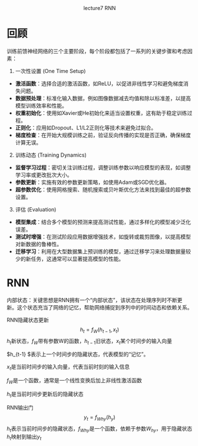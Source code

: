 <center>lecture7 RNN</center>

# 回顾

训练前馈神经网络的三个主要阶段，每个阶段都包括了一系列的关键步骤和考虑因素：

1. 一次性设置 (One Time Setup)

- **激活函数**：选择合适的激活函数，如ReLU，以促进非线性学习和避免梯度消失问题。
- **数据预处理**：标准化输入数据，例如图像数据减去均值和除以标准差，以提高模型训练效率和性能。
- **权重初始化**：使用如Xavier或He初始化来适当设置权重，这有助于稳定训练过程。
- **正则化**：应用如Dropout、L1/L2正则化等技术来避免过拟合。
- **梯度检查**：在开始大规模训练之前，验证反向传播的实现是否正确，确保梯度计算无误。

2. 训练动态 (Training Dynamics)

- **监督学习过程**：密切关注训练过程，调整训练参数以响应模型的表现，如调整学习率或更改批次大小。
- **参数更新**：实施有效的参数更新策略，如使用Adam或SGD优化器。
- **超参数优化**：使用网格搜索、随机搜索或贝叶斯优化方法来找到最佳的超参数设置。

3. 评估 (Evaluation)

- **模型集成**：结合多个模型的预测来提高测试性能，通过多样化的模型减少泛化误差。
- **测试时增强**：在测试阶段应用数据增强技术，如旋转或裁剪图像，以提高模型对新数据的鲁棒性。
- **迁移学习**：利用在大型数据集上预训练的模型，通过迁移学习来处理数据量较少的新任务，这通常可以显著提高模型的性能。

# RNN

内部状态：关键思想是RNN拥有一个“内部状态”，该状态在处理序列时不断更新。这个状态充当了网络的记忆，帮助网络捕捉到序列中的时间动态和依赖关系。

RNN隐藏状态更新
$$
h_t = f_W(h_{t-1},x_t)
$$
$h_t$新状态，$f_W$带有参数W的函数，$h_{t-1}$旧状态，$x_t$某个时间步的输入向量

$h_{t-1} $表示上一个时间步的隐藏状态，代表模型的“记忆”。

$x_t$是当前时间步的输入向量，代表当前时刻的输入信息

$f_W$是一个函数，通常是一个线性变换后加上非线性激活函数

$h_t$是当前时间步更新后的隐藏状态

RNN输出门
$$
y_t = f_W{_{hy}}(h_y)
$$
$h_t$表示当前时间步的隐藏状态，$f_W{_{hy}}$是一个函数，依赖于参数$W{_{hy}}$，用于隐藏状态$h_t$映射到输出$y_t$

